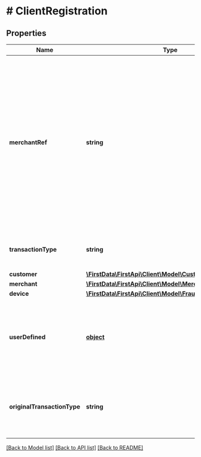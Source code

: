 # # ClientRegistration

## Properties

Name | Type | Description | Notes
------------ | ------------- | ------------- | -------------
**merchantRef** | **string** | Merchant reference code. Used by FirstAPI and reflected in settlement records and webhook notifications. Typically, the merchantRef field is the purchase order number or unique sequence value associated to a given transaction. | [optional] 
**transactionType** | **string** | Type of transaction merchant wants to process. | 
**customer** | [**\FirstData\FirstApi\Client\Model\Customer**](Customer.md) |  | 
**merchant** | [**\FirstData\FirstApi\Client\Model\Merchant**](Merchant.md) |  | 
**device** | [**\FirstData\FirstApi\Client\Model\FraudRegistrationDevice**](FraudRegistrationDevice.md) |  | [optional] 
**userDefined** | [**object**](.md) | A JSON object that can carry any additional information that might be helpful for fraud detection. | [optional] 
**originalTransactionType** | **string** | Defines the type of the original transaction that is being evaluated for the Fraud Score. | 

[[Back to Model list]](../../README.md#documentation-for-models) [[Back to API list]](../../README.md#documentation-for-api-endpoints) [[Back to README]](../../README.md)


